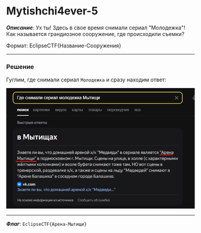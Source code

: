 # Mytishchi4ever-5

***Описание***: Ух ты! Здесь в свое время снимали сериал "Молодежка"! Как называется грандиозное сооружение, где происходили съемки?

Формат: EclipseCTF{Название-Сооружения}

---
### Решение

Гуглим, где снимали сериал `Молодежка` и сразу находим ответ:

![ScreenShot](Assets/For_Tasks/Mytishchi4ever-5-1.png)

---

***Флаг***: `EclipseCTF{Арена-Мытищи}`